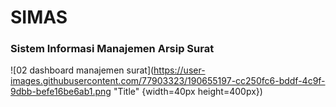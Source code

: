 # SIMAS
### Sistem Informasi Manajemen Arsip Surat

![02  dashboard manajemen surat](https://user-images.githubusercontent.com/77903323/190655197-cc250fc6-bddf-4c9f-9dbb-befe16be6ab1.png "Title" {width=40px height=400px})
